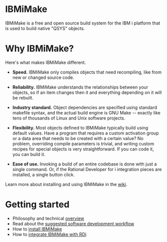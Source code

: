 # IBMiMake
IBMiMake is a free and open source build system for the IBM i platform that is used to build native "QSYS" objects.

# Why IBMiMake?
Here's what makes IBMiMake different.

* **Speed.**  IBMiMake only compiles objects that need recompiling, like from new or changed source code.

* **Reliability.**  IBMiMake understands the relationships between your objects, so if an item changes then it and everything depending on it will be rebuilt.

* **Industry standard.**  Object dependencies are specified using standard makefile syntax, and the actual build engine is GNU Make -- exactly like tens of thousands of Linux and Unix software projects.

* **Flexibility.**  Most objects defined to IBMiMake typically build using default values.  Have a program that requires a custom activation group or a data area that needs to be created with a certain value?  No problem, overriding compile parameters is trivial, and writing custom recipes for special objects is very straightforward.  If you can code it, you can build it.

* **Ease of use.**  Invoking a build of an entire codebase is done with just a single command.  Or, if the Rational Developer for i integration pieces are installed, a single button click.

Learn more about installing and using IBMiMake in the [wiki](../../wiki).

# Getting started
* Philosophy and technical [overview](Overview.md)
* Read about the [suggested software development workflow](Docs/Workflow.md)
* How to [install IBMiMake](Docs/Install_IBMiMake.md)
* How to [integrate IBMiMake with RDi](https://github.com/s4isystems/ibm-i-make/wiki/Integrate-RDi)
